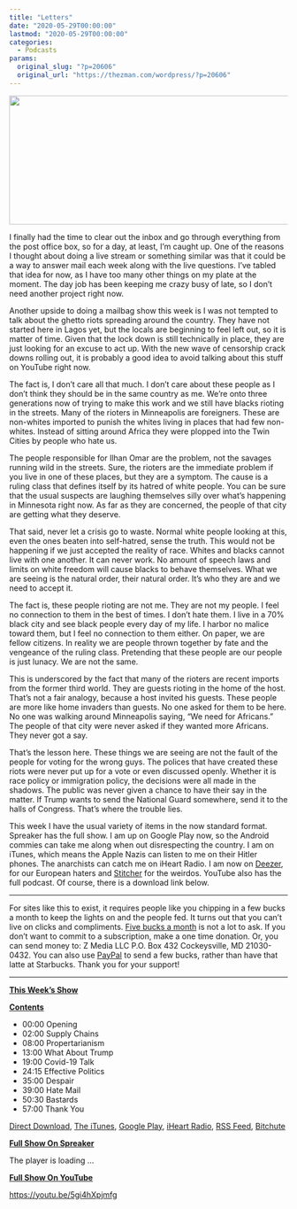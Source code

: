 ```yaml
---
title: "Letters"
date: "2020-05-29T00:00:00"
lastmod: "2020-05-29T00:00:00"
categories:
  - Podcasts
params:
  original_slug: "?p=20606"
  original_url: "https://thezman.com/wordpress/?p=20606"
---
```


[<img
src="http://thezman.com/wordpress/wp-content/uploads/2018/01/Power-Hour.png"
decoding="async" width="600" height="233" />](http://thezman.com/wordpress/wp-content/uploads/2018/01/Power-Hour.png)

I finally had the time to clear out the inbox and go through everything
from the post office box, so for a day, at least, I’m caught up. One of
the reasons I thought about doing a live stream or something similar was
that it could be a way to answer mail each week along with the live
questions. I’ve tabled that idea for now, as I have too many other
things on my plate at the moment. The day job has been keeping me crazy
busy of late, so I don’t need another project right now.

Another upside to doing a mailbag show this week is I was not tempted to
talk about the ghetto riots spreading around the country. They have not
started here in Lagos yet, but the locals are beginning to feel left
out, so it is matter of time. Given that the lock down is still
technically in place, they are just looking for an excuse to act up.
With the new wave of censorship crack downs rolling out, it is probably
a good idea to avoid talking about this stuff on YouTube right now.

The fact is, I don’t care all that much. I don’t care about these people
as I don’t think they should be in the same country as me. We’re onto
three generations now of trying to make this work and we still have
blacks rioting in the streets. Many of the rioters in Minneapolis are
foreigners. These are non-whites imported to punish the whites living in
places that had few non-whites. Instead of sitting around Africa they
were plopped into the Twin Cities by people who hate us.

The people responsible for Ilhan Omar are the problem, not the savages
running wild in the streets. Sure, the rioters are the immediate problem
if you live in one of these places, but they are a symptom. The cause is
a ruling class that defines itself by its hatred of white people. You
can be sure that the usual suspects are laughing themselves silly over
what’s happening in Minnesota right now. As far as they are concerned,
the people of that city are getting what they deserve.

That said, never let a crisis go to waste. Normal white people looking
at this, even the ones beaten into self-hatred, sense the truth. This
would not be happening if we just accepted the reality of race. Whites
and blacks cannot live with one another. It can never work. No amount of
speech laws and limits on white freedom will cause blacks to behave
themselves. What we are seeing is the natural order, their natural
order. It’s who they are and we need to accept it.

The fact is, these people rioting are not me. They are not my people. I
feel no connection to them in the best of times. I don’t hate them. I
live in a 70% black city and see black people every day of my life. I
harbor no malice toward them, but I feel no connection to them either.
On paper, we are fellow citizens. In reality we are people thrown
together by fate and the vengeance of the ruling class. Pretending that
these people are our people is just lunacy. We are not the same.

This is underscored by the fact that many of the rioters are recent
imports from the former third world. They are guests rioting in the home
of the host. That’s not a fair analogy, because a host invited his
guests. These people are more like home invaders than guests. No one
asked for them to be here. No one was walking around Minneapolis saying,
“We need for Africans.” The people of that city were never asked if they
wanted more Africans. They never got a say.

That’s the lesson here. These things we are seeing are not the fault of
the people for voting for the wrong guys. The polices that have created
these riots were never put up for a vote or even discussed openly.
Whether it is race policy or immigration policy, the decisions were all
made in the shadows. The public was never given a chance to have their
say in the matter. If Trump wants to send the National Guard somewhere,
send it to the halls of Congress. That’s where the trouble lies.

This week I have the usual variety of items in the now standard format.
Spreaker has the full show. I am up on Google Play now, so the Android
commies can take me along when out disrespecting the country. I am on
iTunes, which means the Apple Nazis can listen to me on their Hitler
phones. The anarchists can catch me on iHeart Radio. I am now on
<a href="https://www.deezer.com/show/623032" rel="noopener noreferrer"
target="_blank">Deezer</a>, for our European haters and <a
href="https://www.stitcher.com/podcast/the-z-blog-power-hour?refid=stpr"
rel="noopener noreferrer" target="_blank">Stitcher</a> for the weirdos.
YouTube also has the full podcast. Of course, there is a download link
below.

------------------------------------------------------------------------

For sites like this to exist, it requires people like you chipping in a
few bucks a month to keep the lights on and the people fed. It turns out
that you can’t live on clicks and compliments.
<a href="https://www.subscribestar.com/the-z-blog"
rel="noopener noreferrer" target="_blank">Five bucks a month</a> is not
a lot to ask. If you don’t want to commit to a subscription, make a one
time donation. Or, you can send money to: Z Media LLC P.O. Box 432
Cockeysville, MD 21030-0432. You can also use <a
href="https://www.paypal.com/cgi-bin/webscr?cmd=_s-xclick&amp;hosted_button_id=UDAS2Q8JYA6CN&amp;source=url"
rel="noopener noreferrer" target="_blank">PayPal</a> to send a few
bucks, rather than have that latte at Starbucks. Thank you for your
support!

------------------------------------------------------------------------

**<u>This Week’s Show</u>**

**<u>Contents</u>**

-   00:00 Opening
-   02:00 Supply Chains
-   08:00 Propertarianism
-   13:00 What About Trump
-   19:00 Covid-19 Talk
-   24:15 Effective Politics
-   35:00 Despair
-   39:00 Hate Mail
-   50:30 Bastards
-   57:00 Thank You

<a href="https://api.spreaker.com/v2/episodes/28579560/download.mp3"
rel="noopener noreferrer" target="_blank">Direct Download</a>, <a
href="https://itunes.apple.com/us/podcast/the-z-blog-power-hour/id1262799640?mt=2"
rel="noopener noreferrer" target="_blank">The iTunes</a>, <a
href="https://podcasts.google.com/?feed=aHR0cHM6Ly93d3cuc3ByZWFrZXIuY29tL3Nob3cvMjU4OTY1Ny9lcGlzb2Rlcy9mZWVk"
rel="noopener noreferrer" target="_blank">Google Play</a>, <a href="https://www.iheart.com/podcast/the-z-blog-power-hour-29246491/"
rel="noopener noreferrer" target="_blank">iHeart Radio,</a>
<a href="https://www.spreaker.com/show/2589657/episodes/feed"
rel="noopener noreferrer" target="_blank">RSS Feed</a>,
<a href="https://www.bitchute.com/channel/OfDOhe43n3QL/"
rel="noopener noreferrer" target="_blank">Bitchute</a>

**<u>Full Show On Spreaker</u>**

The player is loading ...

<span class="widget_spinner dark"></span>

**<u>Full Show On YouTube</u>**

https://youtu.be/5gi4hXpjmfg
